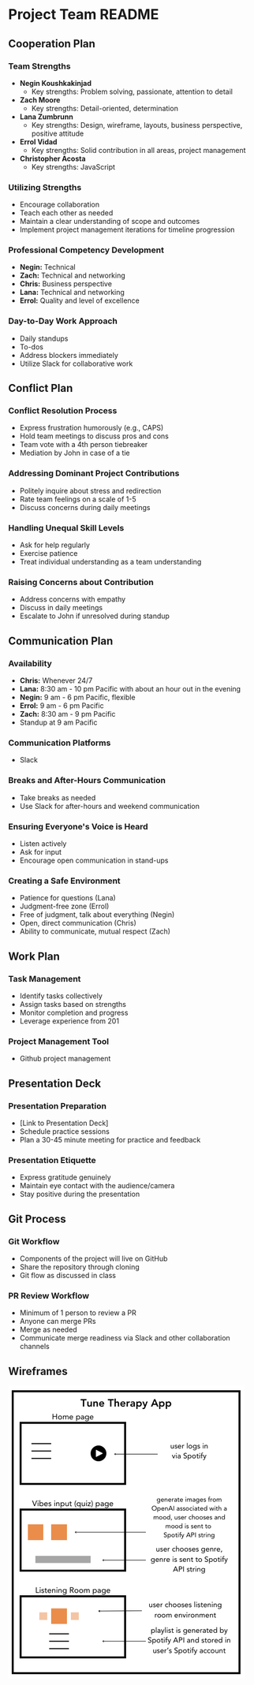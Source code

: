 # Project Team README

## Cooperation Plan

### Team Strengths

- **Negin Koushkakinjad**
  - Key strengths: Problem solving, passionate, attention to detail
- **Zach Moore**
  - Key strengths: Detail-oriented, determination
- **Lana Zumbrunn**
  - Key strengths: Design, wireframe, layouts, business perspective, positive attitude
- **Errol Vidad**
  - Key strengths: Solid contribution in all areas, project management
- **Christopher Acosta**
  - Key strengths: JavaScript

### Utilizing Strengths

- Encourage collaboration
- Teach each other as needed
- Maintain a clear understanding of scope and outcomes
- Implement project management iterations for timeline progression

### Professional Competency Development

- **Negin:** Technical
- **Zach:** Technical and networking
- **Chris:** Business perspective
- **Lana:** Technical and networking
- **Errol:** Quality and level of excellence

### Day-to-Day Work Approach

- Daily standups
- To-dos
- Address blockers immediately
- Utilize Slack for collaborative work

## Conflict Plan

### Conflict Resolution Process

- Express frustration humorously (e.g., CAPS)
- Hold team meetings to discuss pros and cons
- Team vote with a 4th person tiebreaker
- Mediation by John in case of a tie

### Addressing Dominant Project Contributions

- Politely inquire about stress and redirection
- Rate team feelings on a scale of 1-5
- Discuss concerns during daily meetings

### Handling Unequal Skill Levels

- Ask for help regularly
- Exercise patience
- Treat individual understanding as a team understanding

### Raising Concerns about Contribution

- Address concerns with empathy
- Discuss in daily meetings
- Escalate to John if unresolved during standup

## Communication Plan

### Availability

- **Chris:** Whenever 24/7
- **Lana:** 8:30 am - 10 pm Pacific with about an hour out in the evening
- **Negin:** 9 am - 6 pm Pacific, flexible
- **Errol:** 9 am - 6 pm Pacific
- **Zach:** 8:30 am - 9 pm Pacific
- Standup at 9 am Pacific

### Communication Platforms

- Slack

### Breaks and After-Hours Communication

- Take breaks as needed
- Use Slack for after-hours and weekend communication

### Ensuring Everyone's Voice is Heard

- Listen actively
- Ask for input
- Encourage open communication in stand-ups

### Creating a Safe Environment

- Patience for questions (Lana)
- Judgment-free zone (Errol)
- Free of judgment, talk about everything (Negin)
- Open, direct communication (Chris)
- Ability to communicate, mutual respect (Zach)

## Work Plan

### Task Management

- Identify tasks collectively
- Assign tasks based on strengths
- Monitor completion and progress
- Leverage experience from 201

### Project Management Tool

- Github project management

## Presentation Deck

### Presentation Preparation

- [Link to Presentation Deck]
- Schedule practice sessions
- Plan a 30-45 minute meeting for practice and feedback

### Presentation Etiquette

- Express gratitude genuinely
- Maintain eye contact with the audience/camera
- Stay positive during the presentation

## Git Process

### Git Workflow

- Components of the project will live on GitHub
- Share the repository through cloning
- Git flow as discussed in class

### PR Review Workflow

- Minimum of 1 person to review a PR
- Anyone can merge PRs
- Merge as needed
- Communicate merge readiness via Slack and other collaboration channels

## Wireframes

![wireframe](src/assets/tune-therapy-wireframe-301.png)